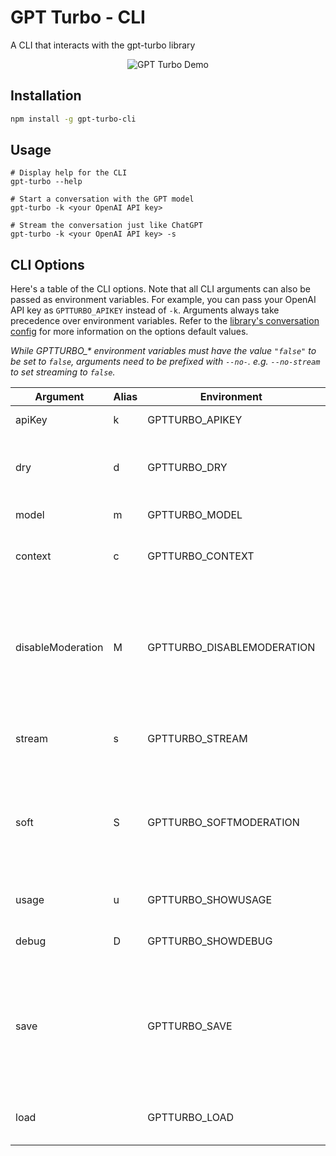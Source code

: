 # GPT Turbo - CLI

A CLI that interacts with the gpt-turbo library

<p align="center">
  <img alt="GPT Turbo Demo" src="https://github.com/maxijonson/gpt-turbo/blob/HEAD/packages/cli/demo.gif?raw=true">
</p>

## Installation

```bash
npm install -g gpt-turbo-cli
```

## Usage

```
# Display help for the CLI
gpt-turbo --help

# Start a conversation with the GPT model
gpt-turbo -k <your OpenAI API key>

# Stream the conversation just like ChatGPT
gpt-turbo -k <your OpenAI API key> -s
```

## CLI Options

Here's a table of the CLI options. Note that all CLI arguments can also be passed as environment variables. For example, you can pass your OpenAI API key as `GPTTURBO_APIKEY` instead of `-k`. Arguments always take precedence over environment variables. Refer to the [library's conversation config](../lib/README.md#conversation-config) for more information on the options default values.

*While GPTTURBO_\* environment variables must have the value `"false"` to be set to `false`, arguments need to be prefixed with `--no-`. e.g. `--no-stream` to set streaming to `false`.*

| Argument          | Alias | Environment                | Type              | Description                                                                                                                                                   | Default           | Required |
| ----------------- | ----- | -------------------------- | ----------------- | ------------------------------------------------------------------------------------------------------------------------------------------------------------- | ----------------- | -------- |
| apiKey            | k     | GPTTURBO_APIKEY            | string            | Your OpenAI API key                                                                                                                                           | (library default) |          |
| dry               | d     | GPTTURBO_DRY               | boolean           | Run the CLI without sending requests to OpenAI (mirror input as output)                                                                                       | (library default) |          |
| model             | m     | GPTTURBO_MODEL             | string            | The model to use.                                                                                                                                             | (library default) |          |
| context           | c     | GPTTURBO_CONTEXT           | string            | The first system message to set the context for the GPT model                                                                                                 | (library default) |          |
| disableModeration | M     | GPTTURBO_DISABLEMODERATION | boolean           | Disable message moderation. When left enabled, if `dry` is true and `apiKey` is specified, message will still be moderated, since the Moderation API is free. | (library default) |          |
| stream            | s     | GPTTURBO_STREAM            | boolean           | Streams the message instead of waiting for the complete result                                                                                                | (library default) |          |
| soft              | S     | GPTTURBO_SOFTMODERATION    | boolean           | Keep moderating messages, but don't throw an error if the message is not approved. Ignored if `disableModeration` is `true`.                                  | false             |          |
| usage             | u     | GPTTURBO_SHOWUSAGE         | boolean           | Show the usage window at app start                                                                                                                            | false             |          |
| debug             | D     | GPTTURBO_SHOWDEBUG         | boolean           | Show the debug window at app start                                                                                                                            | false             |          |
| save              |       | GPTTURBO_SAVE              | boolean \| string | Save the conversation to a json file. Set to true to use a default timestamped filename, or set to a string to use that as the filename.                      | false             |          |
| load              |       | GPTTURBO_LOAD              | string            | Load a previously saved conversation from a json file.                                                                                                        | false             |          |
